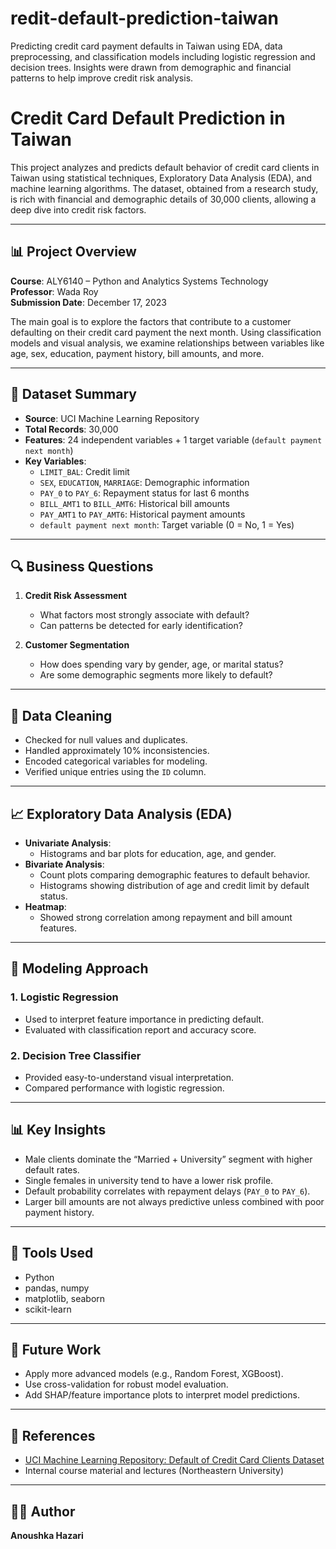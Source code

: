 # redit-default-prediction-taiwan
Predicting credit card payment defaults in Taiwan using EDA, data preprocessing, and classification models including logistic regression and decision trees. Insights were drawn from demographic and financial patterns to help improve credit risk analysis.
# Credit Card Default Prediction in Taiwan

This project analyzes and predicts default behavior of credit card clients in Taiwan using statistical techniques, Exploratory Data Analysis (EDA), and machine learning algorithms. The dataset, obtained from a research study, is rich with financial and demographic details of 30,000 clients, allowing a deep dive into credit risk factors.

---

## 📊 Project Overview

**Course**: ALY6140 – Python and Analytics Systems Technology  
**Professor**: Wada Roy  
**Submission Date**: December 17, 2023

The main goal is to explore the factors that contribute to a customer defaulting on their credit card payment the next month. Using classification models and visual analysis, we examine relationships between variables like age, sex, education, payment history, bill amounts, and more.

---

## 📁 Dataset Summary

- **Source**: UCI Machine Learning Repository
- **Total Records**: 30,000
- **Features**: 24 independent variables + 1 target variable (`default payment next month`)
- **Key Variables**:
  - `LIMIT_BAL`: Credit limit
  - `SEX`, `EDUCATION`, `MARRIAGE`: Demographic information
  - `PAY_0` to `PAY_6`: Repayment status for last 6 months
  - `BILL_AMT1` to `BILL_AMT6`: Historical bill amounts
  - `PAY_AMT1` to `PAY_AMT6`: Historical payment amounts
  - `default payment next month`: Target variable (0 = No, 1 = Yes)

---

## 🔍 Business Questions

1. **Credit Risk Assessment**
   - What factors most strongly associate with default?
   - Can patterns be detected for early identification?

2. **Customer Segmentation**
   - How does spending vary by gender, age, or marital status?
   - Are some demographic segments more likely to default?

---

## 🧹 Data Cleaning

- Checked for null values and duplicates.
- Handled approximately 10% inconsistencies.
- Encoded categorical variables for modeling.
- Verified unique entries using the `ID` column.

---

## 📈 Exploratory Data Analysis (EDA)

- **Univariate Analysis**: 
  - Histograms and bar plots for education, age, and gender.
- **Bivariate Analysis**: 
  - Count plots comparing demographic features to default behavior.
  - Histograms showing distribution of age and credit limit by default status.
- **Heatmap**: 
  - Showed strong correlation among repayment and bill amount features.

---

## 🧠 Modeling Approach

### 1. **Logistic Regression**
- Used to interpret feature importance in predicting default.
- Evaluated with classification report and accuracy score.

### 2. **Decision Tree Classifier**
- Provided easy-to-understand visual interpretation.
- Compared performance with logistic regression.

---

## 📊 Key Insights

- Male clients dominate the “Married + University” segment with higher default rates.
- Single females in university tend to have a lower risk profile.
- Default probability correlates with repayment delays (`PAY_0` to `PAY_6`).
- Larger bill amounts are not always predictive unless combined with poor payment history.

---

## 🧰 Tools Used

- Python
- pandas, numpy
- matplotlib, seaborn
- scikit-learn

---

## 📌 Future Work

- Apply more advanced models (e.g., Random Forest, XGBoost).
- Use cross-validation for robust model evaluation.
- Add SHAP/feature importance plots to interpret model predictions.

---

## 📎 References

- [UCI Machine Learning Repository: Default of Credit Card Clients Dataset](https://archive.ics.uci.edu/ml/datasets/default+of+credit+card+clients)
- Internal course material and lectures (Northeastern University)

---

## 👩‍💻 Author

**Anoushka Hazari**  
